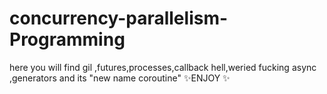 # concurrency-parallelism-Programming
here you will find gil ,futures,processes,callback hell,weried fucking async ,generators and its "new name coroutine"
✨ENJOY ✨
